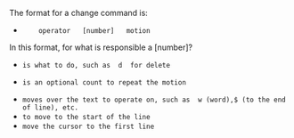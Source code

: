 The format for a change command is:
-         operator   [number]   motion
In this format, for what is responsible a [number]? 
               
* `is what to do, such as  d  for delete`
+ `is an optional count to repeat the motion`
* `moves over the text to operate on, such as  w (word),$ (to the end of line), etc.`
* `to move to the start of the line`
* `move the cursor to the first line`
